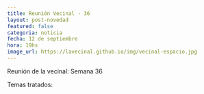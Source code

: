 ```yaml
---
title: Reunión Vecinal - 36
layout: post-novedad
featured: false
categoria: noticia
fecha: 12 de septiembre
hora: 19hs
image_url: https://lavecinal.github.io/img/vecinal-espacio.jpg
---
```


Reunión de la vecinal: Semana 36

<p>
	Temas tratados:
</p>
